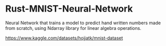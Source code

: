 # Rust-MNIST-Neural-Network
Neural Network that trains a model to predict hand written numbers made from scratch, using Ndarray library for linear algebra operations.

https://www.kaggle.com/datasets/hojjatk/mnist-dataset
